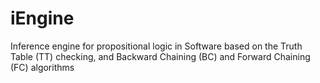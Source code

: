 # iEngine
Inference engine for propositional logic in Software based on the Truth Table (TT) checking, and Backward Chaining (BC) and Forward Chaining (FC) algorithms
